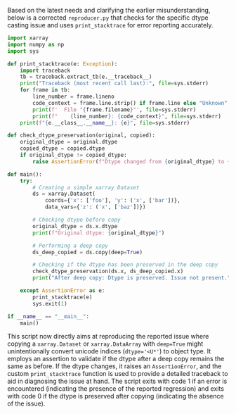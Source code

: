 Based on the latest needs and clarifying the earlier misunderstanding, below is a corrected `reproducer.py` that checks for the specific dtype casting issue and uses `print_stacktrace` for error reporting accurately.

```python
import xarray
import numpy as np
import sys

def print_stacktrace(e: Exception):
    import traceback
    tb = traceback.extract_tb(e.__traceback__)
    print("Traceback (most recent call last):", file=sys.stderr)
    for frame in tb:
        line_number = frame.lineno
        code_context = frame.line.strip() if frame.line else "Unknown"
        print(f'  File "{frame.filename}"', file=sys.stderr)
        print(f"    {line_number}: {code_context}", file=sys.stderr)
    print(f"{e.__class__.__name__}: {e}", file=sys.stderr)

def check_dtype_preservation(original, copied):
    original_dtype = original.dtype
    copied_dtype = copied.dtype
    if original_dtype != copied_dtype:
        raise AssertionError(f"Dtype changed from {original_dtype} to {copied_dtype} after copy")

def main():
    try:
        # Creating a simple xarray Dataset
        ds = xarray.Dataset(
            coords={'x': ['foo'], 'y': ('x', ['bar'])},
            data_vars={'z': ('x', ['baz'])})

        # Checking dtype before copy
        original_dtype = ds.x.dtype
        print(f"Original dtype: {original_dtype}")

        # Performing a deep copy
        ds_deep_copied = ds.copy(deep=True)

        # Checking if the dtype has been preserved in the deep copy
        check_dtype_preservation(ds.x, ds_deep_copied.x)
        print("After deep copy: Dtype is preserved. Issue not present.")

    except AssertionError as e:
        print_stacktrace(e)
        sys.exit(1)

if __name__ == "__main__":
    main()
```

This script now directly aims at reproducing the reported issue where copying a `xarray.Dataset` or `xarray.DataArray` with `deep=True` might unintentionally convert unicode indices (`dtype='<U*'`) to object type. It employs an assertion to validate if the dtype after a deep copy remains the same as before. If the dtype changes, it raises an `AssertionError`, and the custom `print_stacktrace` function is used to provide a detailed traceback to aid in diagnosing the issue at hand. The script exits with code 1 if an error is encountered (indicating the presence of the reported regression) and exits with code 0 if the dtype is preserved after copying (indicating the absence of the issue).